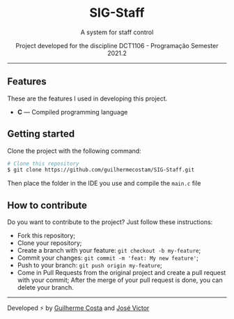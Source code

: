 
<br><br>
<div align="center">
	<h1 align="center">SIG-Staff</h1>
</div>

<p align="center">A system for staff control</p>
<p align="center">Project developed for the discipline DCT1106 - Programação Semester 2021.2</p>

<hr />

## Features
These are the features I used in developing this project.

- **C** — Compiled programming language

## Getting started
Clone the project with the following command:

```bash
# Clone this repository
$ git clone https://github.com/guilhermecostam/SIG-Staff.git
```

Then place the folder in the IDE you use and compile the `main.c` file

## How to contribute
Do you want to contribute to the project? Just follow these instructions:

- Fork this repository;
- Clone your repository;
- Create a branch with your feature:
`
git checkout -b my-feature
`;
- Commit your changes:
`
git commit -m 'feat: My new feature'
`;
- Push to your branch:
`
git push origin my-feature
`;
- Come in Pull Requests from the original project and create a pull request with your commit;
After the merge of your pull request is done, you can delete your branch.

---
Developed :zap: by [Guilherme Costa](https://www.linkedin.com/in/guilhermecostam/) and [José Victor](https://www.linkedin.com/in/jos%C3%A9-victor-dev/)